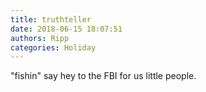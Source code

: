 ```yaml
---
title: truthteller
date: 2018-06-15 18:07:51
authors: Ripp
categories: Holiday
---
```


 "fishin"
say hey to the FBI for us little people.